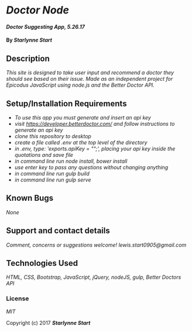 # _Doctor Node_

#### _Doctor Suggesting App, 5.26.17_

#### By _**Starlynne Start**_

## Description

_This site is designed to take user input and recommend a doctor they should see based on their issue. Made as an independent project for Epicodus JavaScript using node.js and the Better Doctor API._

## Setup/Installation Requirements

* _To use this app you must generate and insert an api key_
* _visit https://developer.betterdoctor.com/ and follow instructions to generate an api key_
* _clone this repository to desktop_
* _create a file called .env at the top level of the directory_
* _in .env, type: 'exports.apiKey = "";', placing your api key inside the quotations and save file_
* _in command line run node install, bower install_
* _use enter key to pass any questions without changing anything_
* _in command line run gulp build_
* _in command line run gulp serve_


## Known Bugs

_None_

## Support and contact details

_Comment, concerns or suggestions welcome! lewis.start0905@gmail.com_

## Technologies Used

_HTML, CSS, Bootstrap, JavaScript, jQuery, nodeJS, gulp, Better Doctors API_

### License

*MIT*

Copyright (c) 2017 **_Starlynne Start_**
